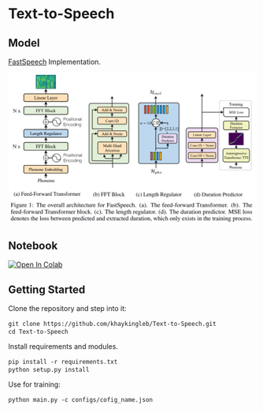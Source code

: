 # Text-to-Speech

## Model

[FastSpeech](https://arxiv.org/pdf/1905.09263.pdf) Implementation.

<p>
    <img src="img/fastspeech.png">
</p>

## Notebook

[![Open In Colab](https://colab.research.google.com/assets/colab-badge.svg)](https://colab.research.google.com/github/khaykingleb/Text-to-Speech/blob/main/notebooks/notebook.ipynb)


## Getting Started

Clone the repository and step into it:

```shell
git clone https://github.com/khaykingleb/Text-to-Speech.git
cd Text-to-Speech
```

Install requirements and modules.

```shell
pip install -r requirements.txt
python setup.py install
```

Use for training:

```shell
python main.py -c configs/cofig_name.json
```
